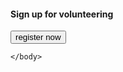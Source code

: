 <!DOCTYPE html>
<html lang="en">
<head>
    <body>
    <meta charset="UTF-8">
    <meta name="viewport" content="width=device-width, initial-scale=1.0">
    <title>REGISTERATION FORM</title>
    </head>
    </body>
    <h4> Sign up for volunteering</H4>
<form action="C:\vsk.html\form.html">
    <input type="submit" value="register now">
</form>


    </body>

</html>
